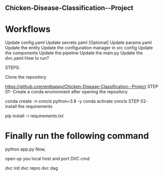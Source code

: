 ## Chicken-Disease-Classification--Project

# Workflows

Update config.yaml
Update secrets.yaml [Optional]
Update params.yaml
Update the entity
Update the configuration manager in src config
Update the components
Update the pipeline
Update the main.py
Update the dvc.yaml
How to run?

STEPS:

Clone the repository

https://github.com/entbappy/Chicken-Disease-Classification--Project
STEP 01- Create a conda environment after opening the repository

conda create -n cnncls python=3.8 -y
 conda activate cnncls
STEP 02- install the requirements

pip install -r requirements.txt
 # Finally run the following command
python app.py
Now,

open up you local host and port
DVC cmd

dvc init
dvc repro
dvc dag
